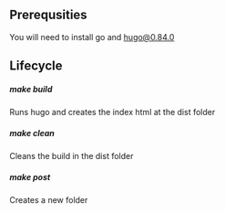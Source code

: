## Prerequsities

You will need to install go and hugo@0.84.0

## Lifecycle

##### make build

Runs hugo and creates the index html at the dist folder

##### make clean

Cleans the build in the dist folder

##### make post

Creates a new folder
